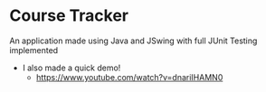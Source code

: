 # Course Tracker
An application made using Java and JSwing with full JUnit Testing implemented
- I also made a quick demo!
  - https://www.youtube.com/watch?v=dnariIHAMN0 
